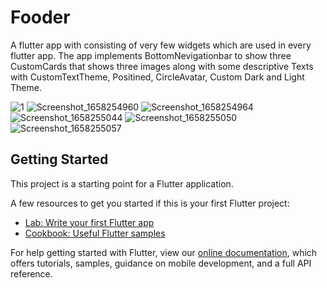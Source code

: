 # Fooder

A flutter app with consisting of very few widgets which are used in every flutter app. The app implements BottomNevigationbar to show three CustomCards that shows three images along with some descriptive Texts with CustomTextTheme, Positined, CircleAvatar, Custom Dark and Light Theme.

![1](https://user-images.githubusercontent.com/95756807/179824061-5b1f2f84-487b-4f78-924a-05e096f7ec0a.png)
![Screenshot_1658254960](https://user-images.githubusercontent.com/95756807/179824107-802dc48f-527f-4a07-baed-087fe5c35095.png)
![Screenshot_1658254964](https://user-images.githubusercontent.com/95756807/179824153-77c5613f-fd99-4523-bf45-a9210e47482c.png)
![Screenshot_1658255044](https://user-images.githubusercontent.com/95756807/179824188-122b201d-4397-4bc1-9a6b-272928558870.png)
![Screenshot_1658255050](https://user-images.githubusercontent.com/95756807/179824203-2f700404-bddb-47b2-8b05-20a71244d42f.png)
![Screenshot_1658255057](https://user-images.githubusercontent.com/95756807/179824228-1c9e017e-31af-4d41-bf10-ecd68bc5059f.png)


## Getting Started

This project is a starting point for a Flutter application.

A few resources to get you started if this is your first Flutter project:

- [Lab: Write your first Flutter app](https://flutter.dev/docs/get-started/codelab)
- [Cookbook: Useful Flutter samples](https://flutter.dev/docs/cookbook)

For help getting started with Flutter, view our
[online documentation](https://flutter.dev/docs), which offers tutorials,
samples, guidance on mobile development, and a full API reference.
